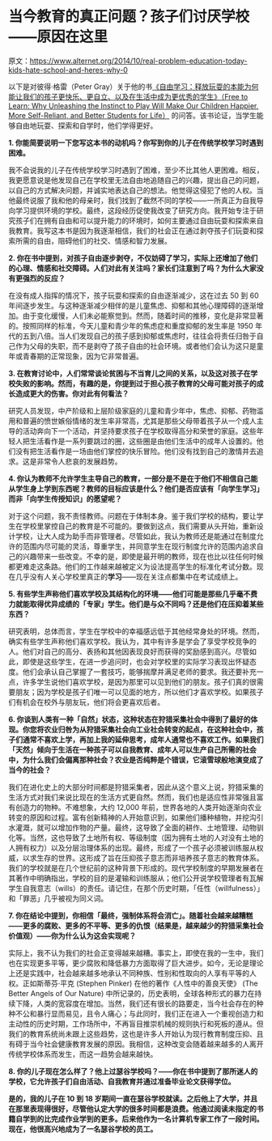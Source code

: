 # 当今教育的真正问题？孩子们讨厌学校——原因在这里

原文：https://www.alternet.org/2014/10/real-problem-education-today-kids-hate-school-and-heres-why-0

以下是对彼得·格雷（Peter Gray）关于他的书[《自由学习：释放玩耍的本能为何能让我们的孩子更快乐、更自立、以及在生活中成为更优秀的学生》（Free to Learn: Why Unleashing the Instinct to Play Will Make Our Children Happier, More Self-Reliant, and Better Students for Life）](http://www.amazon.com/Free-Learn-Unleashing-Instinct-Self-Reliant/dp/0465025994) 的问答。该书论证，当学生能够自由地玩耍、探索和自学时，他们学得更好。

**1. 你能简要说明一下您写这本书的动机吗？你写到你的儿子在传统学校学习时遇到困难。**

我不会说我的儿子在传统学校学习时遇到了困难，至少不比其他人更困难。相反，我更愿意说是他发现自己在学校里无法自由地追随自己的兴趣，提出自己的问题，以自己的方式解决问题，并诚实地表达自己的想法。他觉得这侵犯了他的人权。当他最终说服了我和他的母亲时，我们找到了截然不同的学校——一所真正为自我导向学习提供环境的学校。最终，这段经历促使我改变了研究方向。我开始专注于研究孩子们在拥有自由和可以提升能力的环境时，如何主要通过自由玩耍和探索来自我教育。我写这本书是因为我逐渐相信，我们的社会正在通过剥夺孩子们玩耍和探索所需的自由，阻碍他们的社交、情感和智力发展。

**2. 你在书中提到，对孩子自由逐步剥夺，不仅妨碍了学习，实际上还增加了他们的心理、情感和社交障碍。人们对此有关注吗？家长们注意到了吗？为什么大家没有更强烈的反应？**

在没有成人指挥的情况下，孩子玩耍和探索的自由逐渐减少，这在过去 50 到 60 年间逐步发生。与这种逐渐减少相伴的是儿童焦虑、抑郁和其他心理障碍的逐渐增加。由于变化缓慢，人们未必能察觉到。然而，随着时间的推移，变化是非常显著的。按照同样的标准，今天儿童和青少年的焦虑症和重度抑郁的发生率是 1950 年代的五到八倍。当人们发现自己的孩子感到抑郁或焦虑时，往往会将责任归咎于自己作为父母的失职，而不是剥夺了孩子自由的社会环境。或者他们会认为这只是童年或青春期的正常现象，因为它非常普遍。

**3. 在教育讨论中，人们常常谈论贫困与不当育儿之间的关系，以及这对孩子在学校失败的影响。然而，有趣的是，你提到过于担心孩子教育的父母可能对孩子的成长造成更大的伤害。你对此有何看法？**

研究人员发现，中产阶级和上层阶级家庭的儿童和青少年中，焦虑、抑郁、药物滥用和普遍的愤世嫉俗情绪的发生率非常高，尤其是那些父母带着孩子从一个成人主导的活动奔向下一个活动，并坚持要求孩子在学校取得高分和荣誉的家庭。这些年轻人把生活看作是一系列要跳过的圈，这些圈是由他们生活中的成年人设置的。他们没有把生活看作是一场由他们掌控的快乐冒险。他们没有找到自己的激情并去追求。这是非常令人悲哀的发展趋势。

**4. 你认为教师不允许学生主导自己的教育，一部分是不是在于他们不相信自己能从学生身上学到东西呢？教师的目标应该是什么？他们是否应该有「向学生学习」而非「向学生传授知识」的愿望呢？**

对于这个问题，我不责怪教师。问题在于体制本身。鉴于我们学校的结构，要让学生在学校里掌控自己的教育是不可能的。要做到这点，我们需要从头开始，重新设计学校，让大人成为助手而非管理者。尽管如此，我认为教师还是能通过在制度允许的范围内尽可能的灵活，尊重学生，并同意学生在现行制度允许的范围内追求自己的兴趣带来一些改变。不幸的是，即使是最开明的教师，现在也比以往任何时候都更难走这条路。他们的工作越来越被定义为设法提高学生的标准化考试分数。现在几乎没有人关心学校里真正的**学习**——现在关注点都集中在考试成绩上。

**5. 有些学生声称他们喜欢学校及其结构化的环境——他们可能是那些几乎毫不费力就能取得优异成绩的「专家」学生。他们是与众不同吗？还是他们在压抑着某些东西？**

研究表明，总体而言，学生在学校中的幸福感远低于其他经常身处的环境。然而，确实有些学生声称他们喜欢学校。我认为，其中有许多是学会了享受学校竞争的人。他们对自己的高分、表扬和其他因表现良好而获得的奖励感到高兴。尽管如此，即使是这些学生，在进一步追问时，也会对学校里的实际学习表现出怀疑态度。他们会承认自己掌握了一套技巧，能够揣摩并满足老师的要求。我还要补充一点，许多学生说他们喜欢学校，是因为那里可以见到他们的朋友。孩子们真的很需要朋友；因为学校是孩子们唯一可以见面的地方，所以他们才喜欢学校。如果孩子们有机会在校外与朋友玩，他们将会更喜欢后者。

**6. 你谈到人类有一种「自然」状态，这种状态在狩猎采集社会中得到了最好的体现。你您将农业归咎为从狩猎采集社会向工业社会转变的起点，在这种社会中，孩子们通常不喜欢上学，再加上我的延伸思考，成年人通常也不喜欢工作。如果我们「天然」倾向于生活在一种孩子可以自我教育、成年人可以生产自己所需的社会中，为什么我们会偏离那种社会？农业是否纯粹是个错误，它滚雪球般地演变成了当今的社会？**

我们在进化史上的大部分时间都是狩猎采集者，因此从这个意义上说，狩猎采集的生活方式对我们来说比现在的生活方式更自然。然而，我们也是适应性非常强且富有创造力的物种。不难想象，大约 12,000 年前，世界各地的人类开始逐渐向农业转变的原因和过程。富有创新精神的人开始意识到，如果他们播种植物，并挖沟引水灌溉，就可以增加作物的产量。最终，这导致了全面的耕作、土地管理、动物驯化等。当然，这也导致了土地所有权、等级制度（因为拥有土地的人对没有土地的人拥有权力）以及分层治理体系的出现。最终，形成了一个孩子必须被训练服从权威，以求生存的世界。这形成了旨在压抑孩子意志而非培养孩子意志的教育体系。我们的学校就是在几个世纪前的这种背景下形成的。现代学校制度的早期发展者在其著作中明确指出，学校的目的是灌输和训练服从；他们公开说学校管理者有瓦解学生自我意志（wills）的责任。请记住，在那个历史时期，「任性（willfulness）」和「罪恶」几乎被视为同义词。

**7. 你在结论中提到，你相信「最终，强制体系将会消亡」。随着社会越来越糟糕——更多的腐败、更多的不平等、更多的仇恨（结果是，越来越少的狩猎采集社会价值观）——你为什么认为这会实现呢？**

实际上，我不认为我们的社会正变得越来越糟。事实上，即使在我的一生中，我们也在实现更多平等，更少腐败和降低暴力方面取得了巨大进步。如今，无论是理论上还是实践中，社会越来越多地承认不同种族、性别和性取向的人享有平等的人权。正如斯蒂芬·平克 (Stephen Pinker) 在他的著作《人性中的善良天使》 (The Better Angels of Our Nature) 中所记录的，历史表明，全球各种形式的暴力在持续下降，人类的宽容度在增加。当然，我们还有很长的路要走，当今社会存在的种种不公和暴行显而易见，且令人痛心；与此同时，我们正在进入一个重视创造力和主动性的历史时期，工作场所中，不再盲目推崇机械的规则执行和死板的遵从。但我们的教育系统尚未跟上这些趋势，这也是许多人开始认为现行教育制度压抑、且有碍于当今社会健康教育发展的原因。我相信，这种改变会随着越来越多的人离开传统学校体系而发生，而这一趋势会越来越快。

**8. 你的儿子现在怎么样了？他上过瑟谷学校吗？——你在书中提到了那所迷人的学校，它允许孩子们自由活动、自我教育并通过准备毕业论文获得学位。**

**是的，我的儿子在 10 到 18 岁期间一直在瑟谷学校就读。之后他上了大学，并且在那里表现得很好，尽管他认定大学的很多时间都是浪费。他通过阅读未指定的书籍自学到的比完成作业学到的更多。后来他作为一名计算机专家工作了一段时间。现在，他很高兴地成为了一名瑟谷学校的员工。**